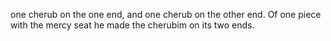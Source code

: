 one cherub on the one end, and one cherub on the other end. Of one piece with the mercy seat he made the cherubim on its two ends.
